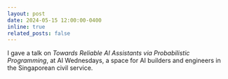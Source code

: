 ```yaml
---
layout: post
date: 2024-05-15 12:00:00-0400
inline: true
related_posts: false
---
```


I gave a talk on *Towards Reliable AI Assistants via Probabilistic Programming*, at AI Wednesdays, a space for AI builders and engineers in the Singaporean civil service.